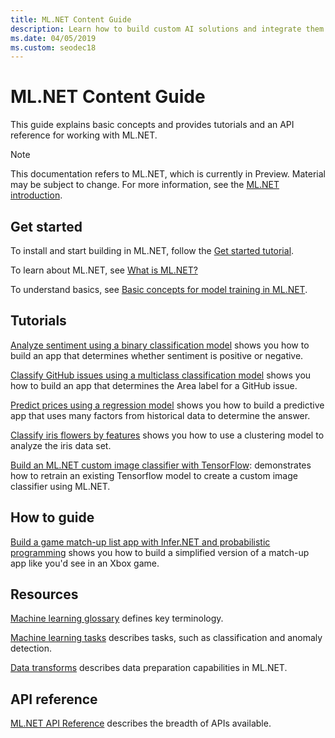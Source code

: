 ```yaml
---
title: ML.NET Content Guide
description: Learn how to build custom AI solutions and integrate them into your .NET applications using ML.NET.
ms.date: 04/05/2019
ms.custom: seodec18
---
```

# ML.NET Content Guide

This guide explains basic concepts and provides tutorials and an API reference for working with ML.NET.

> [!NOTE]
> This documentation refers to ML.NET, which is currently in Preview. Material may be subject to change. For more information, see the [ML.NET introduction](https://www.microsoft.com/net/learn/apps/machine-learning-and-ai/ml-dotnet).

## Get started

To install and start building in ML.NET, follow the [Get started tutorial](https://www.microsoft.com/net/learn/machinelearning-ai/ml-dotnet-get-started-tutorial).

To learn about ML.NET, see [What is ML.NET?](what-is-mldotnet.md)

To understand basics, see [Basic concepts for model training in ML.NET](basic-concepts-model-training-in-mldotnet.md).

## Tutorials

[Analyze sentiment using a binary classification model](./tutorials/sentiment-analysis.md) shows you how to build an app that determines whether sentiment is positive or negative.

[Classify GitHub issues using a multiclass classification model](./tutorials/github-issue-classification.md) shows you how to build an app that determines the Area label for a GitHub issue.

[Predict prices using a regression model](./tutorials/taxi-fare.md) shows you how to build a predictive app that uses many factors from historical data to determine the answer.

[Classify iris flowers by features](./tutorials/iris-clustering.md) shows you how to use a clustering model to analyze the iris data set.

[Build an ML.NET custom image classifier with TensorFlow](image-classification.md): demonstrates how to retrain an existing Tensorflow model to create a custom image classifier using ML.NET.

## How to guide

[Build a game match-up list app with Infer.NET and probabilistic programming](./how-to-guides/matchup-app-infer-net.md) shows you how to build a simplified version of a match-up app like you'd see in an Xbox game.

## Resources

[Machine learning glossary](./resources/glossary.md) defines key terminology.

[Machine learning tasks](./resources/tasks.md) describes tasks, such as classification and anomaly detection. 

[Data transforms](./resources/transforms.md) describes data preparation capabilities in ML.NET.


## API reference

[ML.NET API Reference](https://docs.microsoft.com/dotnet/api/?view=ml-dotnet) describes the breadth of APIs available.
